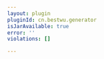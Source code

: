 ```yaml
---
layout: plugin
pluginId: cn.bestwu.generator
isJarAvailable: true
error: ''
violations: []

---
```

